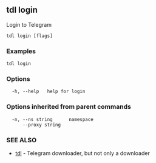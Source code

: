 ## tdl login

Login to Telegram

```
tdl login [flags]
```

### Examples

```
tdl login
```

### Options

```
  -h, --help   help for login
```

### Options inherited from parent commands

```
  -n, --ns string      namespace
      --proxy string   
```

### SEE ALSO

* [tdl](tdl.md)	 - Telegram downloader, but not only a downloader

